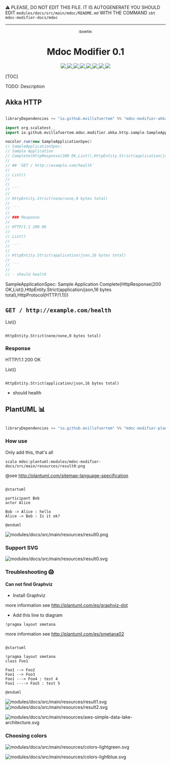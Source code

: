 :warning: PLEASE, DO NOT EDIT THIS FILE.
IT IS AUTOGENERATE YOU SHOULD EDIT `modules/docs/src/main/mdoc/README.md`
WITH THE COMMAND `sbt mdoc-modifier-docs/mdoc`

---

<p align="center" style="font-size:.85em">:bowtie:</p>
<h1 align="center">Mdoc Modifier 0.1</h1>
<p align="center">
  <a href="https://www.paypal.com/cgi-bin/webscr?cmd=_donations&business=HE7K7HLJJBVWN&currency_code=EUR&source=url">
    <img src="https://img.shields.io/badge/donate-PayPal-green.svg?logo=paypal"/>
  </a>
  <a href="https://github.com/scala/scala/releases">
    <img src="https://img.shields.io/badge/scala-2.13.3-red.svg?logo=scala&logoColor=red"/>
  </a>  
  <a href="https://www.oracle.com/technetwork/java/javase/11all-relnotes-5013287.html">
    <img src="https://img.shields.io/badge/jdk-11.0.7-orange.svg?logo=java&logoColor=white"/>
  </a>  
  <a href="https://github.com/sbt/sbt/releases">
    <img src="https://img.shields.io/badge/sbt-1.3.13-blue.svg?logo=sbt"/>
  </a>
  <a href="https://maven-badges.herokuapp.com/maven-central/io.github.mvillafuertem/mdoc-modifier-plantuml_2.13">
    <img src="https://maven-badges.herokuapp.com/maven-central/io.github.mvillafuertem/mdoc-modifier-plantuml_2.13/badge.svg"/>
  </a>
  <a href="https://github.com/mvillafuertem/mdoc-modifier/actions?query=workflow%3A%22scalaci%22">
    <img src="https://github.com/mvillafuertem/mdoc-modifier/workflows/scalaci/badge.svg"/>
  </a>      
  <a href="https://circleci.com/gh/mvillafuertem/mdoc-modifier">
    <img src="https://img.shields.io/circleci/build/github/mvillafuertem/mdoc-modifier?logo=circleci&style=flat"/>
  </a>  
  <a href="https://travis-ci.com/mvillafuertem/mdoc-modifier">
    <img src="https://img.shields.io/travis/mvillafuertem/mdoc-modifier/master.svg?logo=travis&style=flat"/>
  </a>
</p> 


[TOC]

TODO: Description


## Akka HTTP

```scala

libraryDependencies += "io.github.mvillafuertem" %% "mdoc-modifier-akka-http" % "0.1"

```


```scala
import org.scalatest._
import io.github.mvillafuertem.mdoc.modifier.akka.http.sample.SampleApplicationSpec

nocolor.run(new SampleApplicationSpec)
// SampleApplicationSpec:
// Sample Application
// Complete(HttpResponse(200 OK,List(),HttpEntity.Strict(application/json,16 bytes total),HttpProtocol(HTTP/1.1)))
// 
// ## `GET / http://example.com/health`
// 
// List()
// 
// 
// ```
// 
// HttpEntity.Strict(none/none,0 bytes total)
// 
// ```
// 
// ### Response
// 
// HTTP/1.1 200 OK
// 
// List()
// 
// ```
// 
// HttpEntity.Strict(application/json,16 bytes total)
// 
// ```
//        
// - should health
```


SampleApplicationSpec:
Sample Application
Complete(HttpResponse(200 OK,List(),HttpEntity.Strict(application/json,16 bytes total),HttpProtocol(HTTP/1.1)))

## `GET / http://example.com/health`

List()


```

HttpEntity.Strict(none/none,0 bytes total)

```

### Response

HTTP/1.1 200 OK

List()

```

HttpEntity.Strict(application/json,16 bytes total)

```
       
- should health


## PlantUML :bar_chart:

```scala

libraryDependencies += "io.github.mvillafuertem" %% "mdoc-modifier-plantuml" % "0.1"

```

### How use

Only add this, that's all

```
scala mdoc:plantuml:modules/mdoc-modifier-docs/src/main/resources/result0:png
```



@see http://plantuml.com/sitemap-language-specification

```plantuml 

@startuml

participant Bob
actor Alice
 
Bob -> Alice : hello
Alice -> Bob : Is it ok?

@enduml

```

![modules/docs/src/main/resources/result0.png](modules/docs/src/main/resources/result0.png)
### Support SVG

![modules/docs/src/main/resources/result0.svg](modules/docs/src/main/resources/result0.svg)

### Troubleshooting :scream:

#### Can not find Graphviz

* Install Graphviz

more information see http://plantuml.com/es/graphviz-dot

* Add this line to diagram
    
```
!pragma layout smetana
```

more information see http://plantuml.com/es/smetana02

```plantuml

@startuml

!pragma layout smetana
class Foo1

Foo1 --> Foo2
Foo1 --> Foo3
Foo1 ---> Foo4 : test 4
Foo1 ----> Foo5 : test 5

@enduml

```

![modules/docs/src/main/resources/result1.svg](modules/docs/src/main/resources/result1.svg)
![modules/docs/src/main/resources/result2.svg](modules/docs/src/main/resources/result2.svg)

![modules/docs/src/main/resources/aws-simple-data-lake-architecture.svg](modules/docs/src/main/resources/aws-simple-data-lake-architecture.svg)

### Choosing colors 


![modules/docs/src/main/resources/colors-lightgreen.svg](modules/docs/src/main/resources/colors-lightgreen.svg)

![modules/docs/src/main/resources/colors-lightblue.svg](modules/docs/src/main/resources/colors-lightblue.svg)